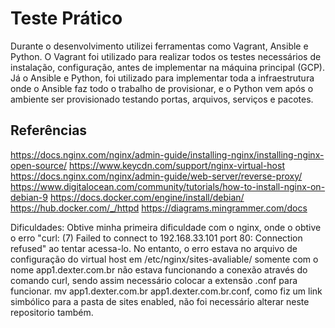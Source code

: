 # Teste Prático

Durante o desenvolvimento utilizei ferramentas como Vagrant, Ansible e Python. O Vagrant foi utilizado para realizar todos os testes necessários de instalação, configuração, antes de implementar na máquina principal (GCP). Já o Ansible e Python, foi utilizado para implementar toda a infraestrutura onde o Ansible faz todo o trabalho de provisionar, e o Python vem após o ambiente ser provisionado testando portas, arquivos, serviços e pacotes.

## Referências ##
https://docs.nginx.com/nginx/admin-guide/installing-nginx/installing-nginx-open-source/
https://www.keycdn.com/support/nginx-virtual-host
https://docs.nginx.com/nginx/admin-guide/web-server/reverse-proxy/
https://www.digitalocean.com/community/tutorials/how-to-install-nginx-on-debian-9
https://docs.docker.com/engine/install/debian/
https://hub.docker.com/_/httpd
https://diagrams.mingrammer.com/docs

Dificuldades:
Obtive minha primeira dificuldade com o nginx, onde o obtive o erro "curl: (7) Failed to connect to 192.168.33.101 port 80: Connection refused" ao tentar acessa-lo.
No entanto, o erro estava no arquivo de configuração do virtual host em /etc/nginx/sites-avaliable/ somente com o nome app1.dexter.com.br não estava funcionando a conexão através do comando curl, sendo assim necessário colocar a extensão .conf para funcionar.
mv app1.dexter.com.br app1.dexter.com.br.conf, como fiz um link simbólico para a pasta de sites enabled, não foi necessário alterar neste repositorio também.